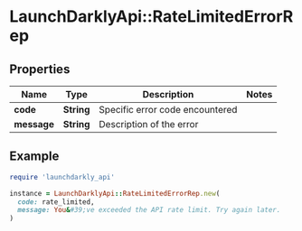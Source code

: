 # LaunchDarklyApi::RateLimitedErrorRep

## Properties

| Name | Type | Description | Notes |
| ---- | ---- | ----------- | ----- |
| **code** | **String** | Specific error code encountered |  |
| **message** | **String** | Description of the error |  |

## Example

```ruby
require 'launchdarkly_api'

instance = LaunchDarklyApi::RateLimitedErrorRep.new(
  code: rate_limited,
  message: You&#39;ve exceeded the API rate limit. Try again later.
)
```

